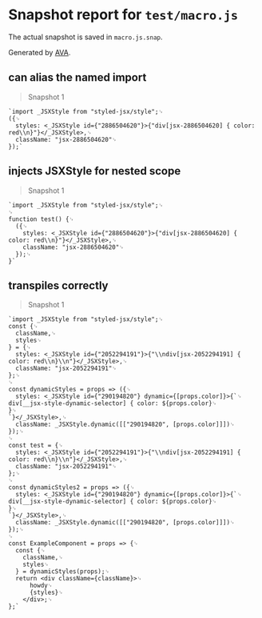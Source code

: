 # Snapshot report for `test/macro.js`

The actual snapshot is saved in `macro.js.snap`.

Generated by [AVA](https://ava.li).

## can alias the named import

> Snapshot 1

    `import _JSXStyle from "styled-jsx/style";␊
    ({␊
      styles: <_JSXStyle id={"2886504620"}>{"div[jsx-2886504620] { color: red\\n}"}</_JSXStyle>,␊
      className: "jsx-2886504620"␊
    });`

## injects JSXStyle for nested scope

> Snapshot 1

    `import _JSXStyle from "styled-jsx/style";␊
    ␊
    function test() {␊
      ({␊
        styles: <_JSXStyle id={"2886504620"}>{"div[jsx-2886504620] { color: red\\n}"}</_JSXStyle>,␊
        className: "jsx-2886504620"␊
      });␊
    }`

## transpiles correctly

> Snapshot 1

    `import _JSXStyle from "styled-jsx/style";␊
    const {␊
      className,␊
      styles␊
    } = {␊
      styles: <_JSXStyle id={"2052294191"}>{"\\ndiv[jsx-2052294191] { color: red\\n}\\n"}</_JSXStyle>,␊
      className: "jsx-2052294191"␊
    };␊
    ␊
    const dynamicStyles = props => ({␊
      styles: <_JSXStyle id={"290194820"} dynamic={[props.color]}>{`␊
    div[__jsx-style-dynamic-selector] { color: ${props.color}␊
    }␊
    `}</_JSXStyle>,␊
      className: _JSXStyle.dynamic([["290194820", [props.color]]])␊
    });␊
    ␊
    const test = {␊
      styles: <_JSXStyle id={"2052294191"}>{"\\ndiv[jsx-2052294191] { color: red\\n}\\n"}</_JSXStyle>,␊
      className: "jsx-2052294191"␊
    };␊
    ␊
    const dynamicStyles2 = props => ({␊
      styles: <_JSXStyle id={"290194820"} dynamic={[props.color]}>{`␊
    div[__jsx-style-dynamic-selector] { color: ${props.color}␊
    }␊
    `}</_JSXStyle>,␊
      className: _JSXStyle.dynamic([["290194820", [props.color]]])␊
    });␊
    ␊
    const ExampleComponent = props => {␊
      const {␊
        className,␊
        styles␊
      } = dynamicStyles(props);␊
      return <div className={className}>␊
          howdy␊
          {styles}␊
        </div>;␊
    };`
